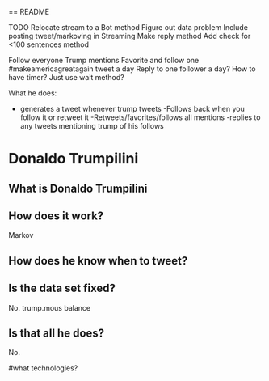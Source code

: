 == README

TODO
Relocate stream to a Bot method
Figure out data problem
Include posting tweet/markoving in Streaming
Make reply method
Add check for <100 sentences method

Follow everyone Trump mentions
Favorite and follow one #makeamericagreatagain tweet a day
Reply to one follower a day?
How to have timer? Just use wait method?



What he does:
- generates a tweet whenever trump tweets
-Follows back when you follow it or retweet it
-Retweets/favorites/follows all mentions
-replies to any tweets mentioning trump of his follows

# Donaldo Trumpilini
## What is Donaldo Trumpilini

## How does it work?
Markov

## How does he know when to tweet?

## Is the data set fixed?
No. trump.mous balance

## Is that all he does?
No.

#what technologies?
